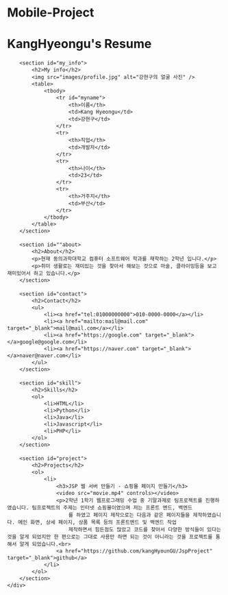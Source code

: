 # Mobile-Project
<!DOCTYPE html>
<html lang="ko">
<head>
    <meta charset="UTF-8">
    <title>강현구의 자기 소개서</title>
    <link rel="stylesheet" href="css/style.css">
</head>
<style>
@charset "UTF-8";
@import url('https://fonts.googleapis.com/css2?family=Noto+Sans+KR&display=swap');

body {
    background-color: #228dff;
    color: #2f2f2f;
    font-family: 'Noto Sans KR', sans-serif;
    font-size: 16px;
}

section {
    background-color: white;
    border-radius: 20px;
    padding: 20px;
    margin-bottom: 30px;
    margin-left: 7%;
    margin-right: 10%;
    width: 80%;
}

.wrapper {
    width: 85%;
    margin: 20px auto;
}

h1 {
    display: none;
}

h2, h3 {
    font-family: sans-serif;
}

h2 {
    margin: 0 0 10px 0;
    text-transform: uppercase;
    font-size: 18px;
}

#my_info h2 {
    display: on;
}

#my_info img {
    width: 100px;
    height: auto;
    border-radius: 50px;
    margin-right: 40px;
} 

table {
    display: inline-block;
    border-collapse: collapse;
    border-spacing: 0;
    vertical-align: top;
}

th {
    text-align: left;
    padding-right: 20px;
}

th, td {
    font-size: 12px;
}

#myname th {
    display: none;
}

#myname td {
    display: block;
    font-size: 18px;
    font-weight: bold;
    margin-bottom: 10px;
}

a {
    color: inherit;
    text-decoration: none;
}

a:hover {
    text-decoration: underline;
    color: gold;
}

ul {
    list-style: none;
    padding: 0;
}

ul li {
    margin-bottom: 4px;
}

ul li::before {
    display: inline-block;
    width: 20px;
    height: 20px;
    vertical-align: middle;
    margin-right: 10px;
}

ul li:nth-child(1)::before {
    content: url('../images/ico_mobile.png');
}
ul li:nth-child(2)::before {
    content: url('../images/ico_email.png');
}
ul li:nth-child(3)::before {
    content: url('../images/ico_facebook.png');
}
ul li:nth-child(4)::before {
    content: url('../images/ico_blog.png');
}

#skill ol {
    list-style: none;
    padding: 0;
}

#skill li {
    display: inline-block;
    background-color: gold;
    padding: 5px 10px;
    border-radius: 32px;
    margin: 0 8px 8px 0;
}

#skill li::before {
    content: "#";
}

#project ol {
    list-style: none;
    padding: 0;
}

#project li {
    border-bottom: 1px solid #ddd;
    padding-bottom: 20px;
}

#project li:last-child {
    border-bottom: none;
}

#project video {
    width: 70%;
}

#project a {
    color: gold;
    display: inline-block;
    border-radius: 4px;
    padding: 2px 8px 2px 0;
}

#project a:hover {
    background-color: #2f2f2f;
    text-decoration: none;
    padding: 2px 8px;
    transition: padding 0.2s;
}

</style>
<body>
    <div class="wrapper">
        <h1>KangHyeongu's Resume</h1> 
    
        <section id="my_info">
            <h2>My info</h2> 
            <img src="images/profile.jpg" alt="강현구의 얼굴 사진" />
            <table>
                <tbody>
                    <tr id="myname">
                        <th>이름</th>
                        <td>Kang Hyeongu</td>
                        <td>강현구</td>
                    </tr>
                    <tr>
                        <th>직업</th>
                        <td>개발자</td>
                    </tr>
                    <tr>
                        <th>나이</th>
                        <td>23</td>
                    </tr>
                    <tr>
                        <th>거주지</th>
                        <td>부산</td>
                    </tr>
                </tbody>
            </table>
        </section>
            
        <section id=""about>
            <h2>About</h2>
            <p>현재 동의과학대학교 컴퓨터 소프트웨어 학과를 재학하는 2학년 입니다.</p>
            <p>취미 생활로는 재미있는 것을 찾아서 해보는 것으로 마술, 클라이밍등을 보고 재미있어서 하고 있습니다.</p>
        </section>
        
        <section id="contact">
            <h2>Contact</h2>
            <ul>
                <li><a href="tel:01000000000">010-0000-0000</a></li>
                <li><a href="mailto:mail@mail.com" target="_blank">mail@mail.com</a></li>
                <li><a href="https://google.com" target="_blank"></a>google@google.com</li>
                <li><a href="https://naver.com" target="_blank"></a>naver@naver.com</li>
            </ul>  
        </section>
        
        <section id="skill">
            <h2>Skills</h2>
            <ol>
                <li>HTML</li>
                <li>Python</li>
                <li>Java</li>
                <li>Javascript</li>
                <li>PHP</li>
            </ol>
        </section>
        
        <section id="project">
            <h2>Projects</h2>
            <ol>
                <li>
                    <h3>JSP 웹 서버 만들기 - 쇼핑몰 페이지 만들기</h3>
                    <video src="movie.mp4" controls></video>
                    <p>2학년 1학기 웹프로그래밍 수업 중 기말과제로 팀프로젝트를 진행하였습니다. 팀프로젝트의 주제는 인터넷 쇼핑몰이였으며 저는 프론트 엔드, 백엔드
                        를 하였고 페이지 제작으로는 다음과 같은 페이지들을 제작하였습니다. 메인 화면, 상세 페이지, 상품 목록 등의 프론트엔드 및 백엔드 작업
                        제작하면서 힘든점도 많았고 코드를 찾아서 다양한 방식들이 있다는 것을 알게 되었지만 한 편으로는 그대로 사용만 하면 되는 것이 아니라는 것을 프로젝트를 통해서 알게 되었습니다.<br>
                    <a href="https://github.com/kangHyounGU/JspProject" target="_blank">github</a>
                </li>
            </ol>    
        </section>
    </div>
    

</body>
</html>

